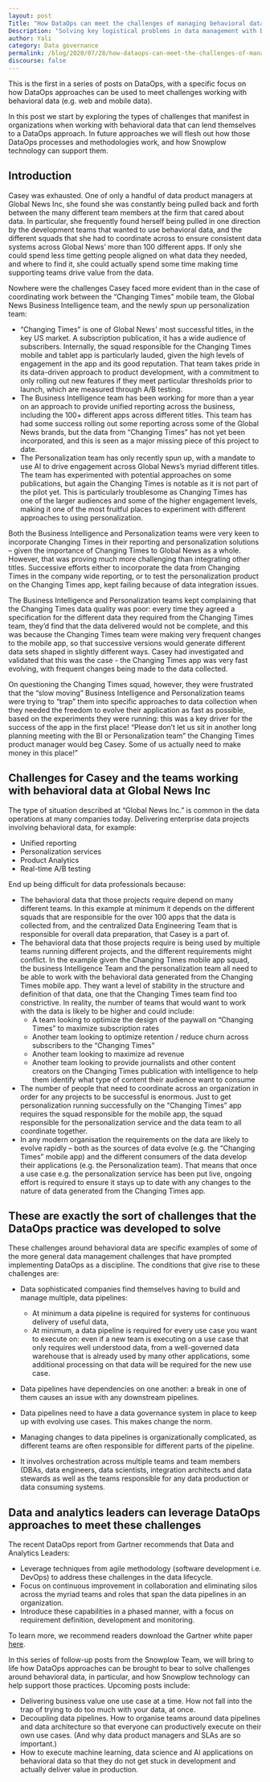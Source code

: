 ```yaml
---
layout: post
Title: "How DataOps can meet the challenges of managing behavioral data"
Description: "Solving key logistical problems in data management with DataOps"
author: Yali
category: Data governance
permalink: /blog/2020/07/28/how-dataops-can-meet-the-challenges-of-managing-behavioral-data/
discourse: false
---
```



This is the first in a series of posts on DataOps, with a specific focus on how DataOps approaches can be used to meet challenges working with behavioral data (e.g. web and mobile data).

In this post we start by exploring the types of challenges that manifest in organizations when working with behavioral data that can lend themselves to a DataOps approach. In future approaches we will flesh out how those DataOps processes and methodologies work, and how Snowplow technology can support them.


## Introduction

Casey was exhausted. One of only a handful of data product managers at Global News Inc, she found she was constantly being pulled back and forth between the many different team members at the firm that cared about data. In particular, she frequently found herself being pulled in one direction by the development teams that wanted to use behavioral data, and the different squads that she had to coordinate across to ensure consistent data systems across Global News’ more than 100 different apps. If only she could spend less time getting people aligned on what data they needed, and where to find it, she could actually spend some time making time supporting teams drive value from the data.

Nowhere were the challenges Casey faced more evident than in the case of coordinating work between the “Changing Times” mobile team, the Global News Business Intelligence team, and the newly spun up personalization team:



*   “Changing Times” is one of Global News' most successful titles, in the key US market. A subscription publication, it has a wide audience of subscribers. Internally, the squad responsible for the Changing Times mobile and tablet app is particularly lauded, given the high levels of engagement in the app and its good reputation. That team takes pride in its data-driven approach to product development, with a commitment to only rolling out new features if they meet particular thresholds prior to launch, which are measured through A/B testing.
*   The Business Intelligence team has been working for more than a year on an approach to provide unified reporting across the business, including the 100+ different apps across different titles. This team has had some success rolling out some reporting across some of the Global News brands, but the data from “Changing Times” has not yet been incorporated, and this is seen as a major missing piece of this project to date.
*   The Personalization team has only recently spun up, with a mandate to use AI to drive engagement across Global News’s myriad different titles. The team has experimented with potential approaches on some publications, but again the Changing Times is notable as it is not part of the pilot yet. This is particularly troublesome as Changing Times has one of the larger audiences and some of the higher engagement levels, making it one of the most fruitful places to experiment with different approaches to using personalization. 

Both the Business Intelligence and Personalization teams were very keen to incorporate Changing Times in their reporting and personalization solutions – given the importance of Changing Times to Global News as a whole. However, that was proving much more challenging than integrating other titles. Successive efforts either to incorporate the data from Changing Times in the company wide reporting, or to test the personalization product on the Changing Times app, kept failing because of data integration issues.

The Business Intelligence and Personalization teams kept complaining that the Changing Times data quality was poor: every time they agreed a specification for the different data they required from the Changing Times team, they’d find that the data delivered would not be complete, and this was because the Changing Times team were making very frequent changes to the mobile app, so that successive versions would generate different data sets shaped in slightly different ways. Casey had investigated and validated that this was the case - the Changing Times app was very fast evolving, with frequent changes being made to the data collected. 

On questioning the Changing Times squad, however, they were frustrated that the “slow moving” Business Intelligence and Personalization teams were trying to “trap” them into specific approaches to data collection when they needed the freedom to evolve their application as fast as possible, based on the experiments they were running: this was a key driver for the success of the app in the first place! “Please don’t let us sit in another long planning meeting with the BI or Personalization team” the Changing Times product manager would beg Casey. Some of us actually need to make money in this place!”


## Challenges for Casey and the teams working with behavioral data at Global News Inc

The type of situation described at “Global News Inc.” is common in the data operations at many companies today. Delivering enterprise data projects involving behavioral data, for example:



*   Unified reporting
*   Personalization services
*   Product Analytics
*   Real-time A/B testing

End up being difficult for data professionals because:



*   The behavioral data that those projects require depend on many different teams. In this example at minimum it depends on the different squads that are responsible for the over 100 apps that the data is collected from, and the centralized Data Engineering Team that is responsible for overall data preparation, that Casey is a part of.
*   The behavioral data that those projects require is being used by multiple teams running different projects, and the different requirements might conflict. In the example given the Changing Times mobile app squad, the business Intelligence Team and the personalization team all need to be able to work with the behavioral data generated from the Changing Times mobile app. They want a level of stability in the structure and definition of that data, one that the Changing Times team find too constrictive. In reality, the number of teams that would want to work with the data  is likely to be higher and could include:
    *   A team looking to optimize the design of the paywall on “Changing Times” to maximize subscription rates
    *   Another team looking to optimize retention / reduce churn across subscribers to the “Changing Times”
    *   Another team looking to maximize ad revenue
    *   Another team looking to provide journalists and other content creators on the Changing Times publication with intelligence to help them identify what type of content their audience want to consume
*   The number of people that need to coordinate across an organization in order for any projects to be successful is enormous. Just to get personalization running successfully on the “Changing Times” app requires the squad responsible for the mobile app, the squad responsible for the personalization service and the data team to all coordinate together. 
*   In any modern organisation the requirements on the data are likely to evolve rapidly – both as the sources of data evolve (e.g. the “Changing Times” mobile app) and the different consumers of the data develop their applications (e.g. the Personalization team). That means that once a use case e.g. the personalization service has been put live, ongoing effort is required to ensure it stays up to date with any changes to the nature of data generated from the Changing Times app.


## These are exactly the sort of challenges that the DataOps practice was developed to solve

These challenges around behavioral data are specific examples of some of the more general data management challenges that have prompted implementing DataOps as a discipline. The conditions that give rise to these challenges are:



*   Data sophisticated companies find themselves having to build and manage multiple, data pipelines:

    *   At minimum a data pipeline is required for systems for continuous delivery of useful data,
    *   At minimum, a data pipeline is required for every use case you want to execute on: even if a new team is executing on a use case that only requires well understood data, from a well-governed data warehouse that is already used by many other applications, some additional processing on that data will be required for the new use case.
*   Data pipelines have dependencies on one another: a break in one of them causes an issue with any downstream pipelines.
*   Data pipelines need to have a data governance system in place to keep up with evolving use cases. This makes change the norm.
*   Managing changes to data pipelines is organizationally complicated, as different teams are often responsible for different parts of the pipeline.
*   It involves orchestration across multiple teams and team members (DBAs, data engineers, data scientists, integration architects and data stewards as well as the teams responsible for any data production or data consuming systems.


## Data and analytics leaders can leverage DataOps approaches to meet these challenges

The recent DataOps report from Gartner recommends that Data and Analytics Leaders:



*   Leverage techniques from agile methodology (software development i.e. DevOps) to address these challenges in the data lifecycle.
*   Focus on continuous improvement in collaboration and eliminating silos across the myriad teams and roles that span the data pipelines in an organization. 
*   Introduce these capabilities in a phased manner, with a focus on requirement definition, development and monitoring. 

To learn more, we recommend readers download the Gartner white paper [here](https://snowplowanalytics.com/lp/introducing-dataops-into-your-data-management-discipline-gartner/). 

In this series of follow-up posts from the Snowplow Team, we will bring to life how DataOps approaches can be brought to bear to solve challenges around behavioral data, in particular, and how Snowplow technology can help support those practices. Upcoming posts include:



*   Delivering business value one use case at a time. How not fall into the trap of trying to do too much with your data, at once.
*   Decoupling data pipelines. How to organise teams around data pipelines  and data architecture so that everyone can productively execute on their own use cases. (And why data product managers and SLAs are so important.)
*   How to execute machine learning, data science and AI applications on behavioral data so that they do not get stuck in development and actually deliver value in production.